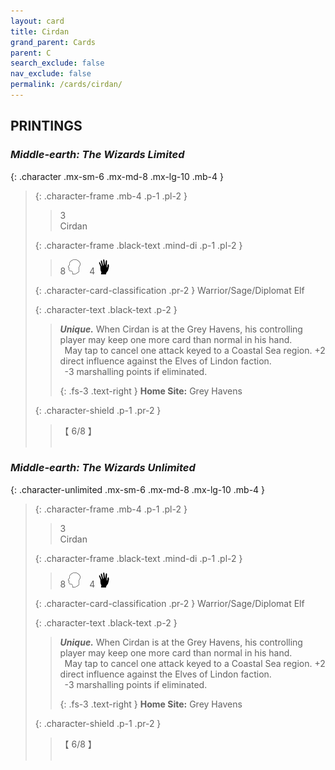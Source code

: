 ```yaml
---
layout: card
title: Cirdan
grand_parent: Cards
parent: C
search_exclude: false
nav_exclude: false
permalink: /cards/cirdan/
---
```


## PRINTINGS


### _Middle-earth: The Wizards Limited_

{: .character .mx-sm-6 .mx-md-8 .mx-lg-10 .mb-4 }
> {: .character-frame .mb-4 .p-1 .pl-2 }
> > <div class="card-mp">3</div>
> > <div class="character-card-name">Cirdan</div>
>
> {: .character-frame .black-text .mind-di .p-1 .pl-2 }
> > 8 ![](/assets/images/mind.svg)&emsp;4 ![](/assets/images/di.svg)
>
> {: .character-card-classification .pr-2 }
> Warrior/Sage/Diplomat Elf
>
> {: .character-text .black-text .p-2 }
> > _**Unique.**_ When Cirdan is at the Grey Havens, his controlling player may keep one more card than normal in his hand. <br>&ensp;May tap to cancel one attack keyed to a Coastal Sea region. +2 direct influence against the Elves of Lindon faction. <br>&ensp;-3 marshalling points if eliminated.   
> > 
> > {: .fs-3 .text-right } 
> > **Home Site:** Grey Havens 
>
> {: .character-shield .p-1 .pr-2 }
> > <div class="card-shield">【 6/8 】</div>
> > <div class="card-corruption">&nbsp;</div>

### _Middle-earth: The Wizards Unlimited_

{: .character-unlimited .mx-sm-6 .mx-md-8 .mx-lg-10 .mb-4 }
> {: .character-frame .mb-4 .p-1 .pl-2 }
> > <div class="card-mp">3</div>
> > <div class="character-card-name">Cirdan</div>
>
> {: .character-frame .black-text .mind-di .p-1 .pl-2 }
> > 8 ![](/assets/images/mind.svg)&emsp;4 ![](/assets/images/di.svg)
>
> {: .character-card-classification .pr-2 }
> Warrior/Sage/Diplomat Elf
>
> {: .character-text .black-text .p-2 }
> > _**Unique.**_ When Cirdan is at the Grey Havens, his controlling player may keep one more card than normal in his hand. <br>&ensp;May tap to cancel one attack keyed to a Coastal Sea region. +2 direct influence against the Elves of Lindon faction. <br>&ensp;-3 marshalling points if eliminated.   
> > 
> > {: .fs-3 .text-right } 
> > **Home Site:** Grey Havens 
>
> {: .character-shield .p-1 .pr-2 }
> > <div class="card-shield">【 6/8 】</div>
> > <div class="card-corruption">&nbsp;</div>
